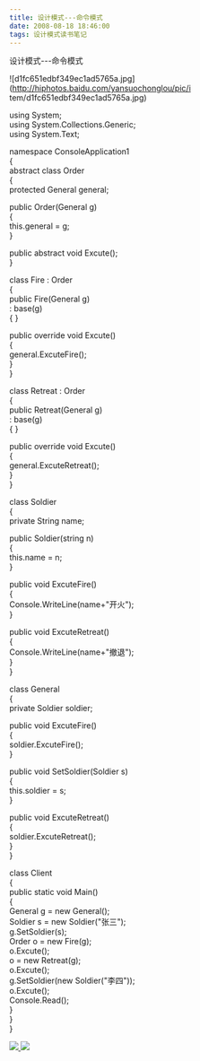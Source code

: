 ```yaml
---
title: 设计模式---命令模式
date: 2008-08-18 18:46:00
tags: 设计模式读书笔记
---
```

设计模式---命令模式

![d1fc651edbf349ec1ad5765a.jpg](http://hiphotos.baidu.com/yansuochonglou/pic/i
tem/d1fc651edbf349ec1ad5765a.jpg)

using System;  
using System.Collections.Generic;  
using System.Text;

namespace ConsoleApplication1  
{  
abstract class Order  
{  
protected General general;

public Order(General g)  
{  
this.general = g;  
}

public abstract void Excute();  
}

class Fire : Order  
{  
public Fire(General g)  
: base(g)  
{ }

public override void Excute()  
{  
general.ExcuteFire();  
}  
}

class Retreat : Order  
{  
public Retreat(General g)  
: base(g)  
{ }

public override void Excute()  
{  
general.ExcuteRetreat();  
}  
}

class Soldier  
{  
private String name;  
  
public Soldier(string n)  
{  
this.name = n;  
}  
  
public void ExcuteFire()  
{  
Console.WriteLine(name+"开火");  
}

public void ExcuteRetreat()  
{  
Console.WriteLine(name+"撤退");  
}  
}

class General  
{  
private Soldier soldier;  
  
public void ExcuteFire()  
{  
soldier.ExcuteFire();  
}

public void SetSoldier(Soldier s)  
{  
this.soldier = s;  
}

public void ExcuteRetreat()  
{  
soldier.ExcuteRetreat();  
}  
}

class Client  
{  
public static void Main()  
{  
General g = new General();  
Soldier s = new Soldier("张三");  
g.SetSoldier(s);  
Order o = new Fire(g);  
o.Excute();  
o = new Retreat(g);  
o.Excute();  
g.SetSoldier(new Soldier("李四"));  
o.Excute();  
Console.Read();  
}  
}  
}  



[ ![](https://profile.csdnimg.cn/5/2/5/3_cuipengfei1)
![](https://g.csdnimg.cn/static/user-reg-year/1x/11.png)
](https://blog.csdn.net/cuipengfei1)





